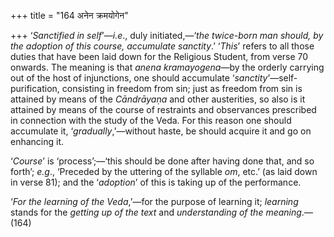 +++
title = "164 अनेन क्रमयोगेन"

+++
‘*Sanctified in self*’—*i.e*., duly initiated,—‘*the twice-born man
should, by the adoption of this course, accumulate sanctity*.’ ‘*This*’
refers to all those duties that have been laid down for the Religious
Student, from verse 70 onwards. The meaning is that *anena
kramayogena*—by the orderly carrying out of the host of injunctions, one
should accumulate ‘*sanctity*’—self-purification, consisting in freedom
from sin; just as freedom from sin is attained by means of the
*Cāndrāyaṇa* and other austerities, so also is it attained by means of
the course of restraints and observances prescribed in connection with
the study of the Veda. For this reason one should accumulate it,
‘*gradually*,’—without haste, be should acquire it and go on enhancing
it.

‘*Course*’ is ‘process’;—‘this should be done after having done that,
and so forth’; *e.g*., ‘Preceded by the uttering of the syllable *om*,
etc.’ (as laid down in verse 81); and the ‘*adoption*’ of this is taking
up of the performance.

‘*For the learning of the Veda*,’—for the purpose of learning it;
*learning* stands for the *getting up of the text* and *understanding of
the meaning*.—(164)


